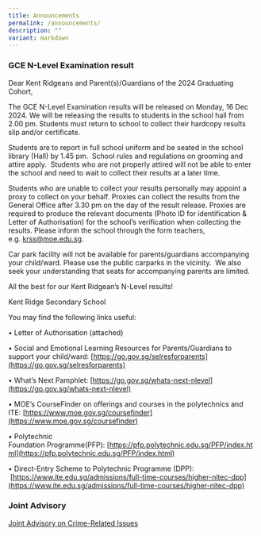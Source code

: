 ```yaml
---
title: Announcements
permalink: /announcements/
description: ""
variant: markdown
---
```

### GCE N-Level Examination result
Dear Kent Ridgeans and Parent(s)/Guardians of the 2024 Graduating Cohort,

The GCE N-Level Examination results will be released on Monday, 16 Dec 2024. We will be releasing the results to students in the school hall from 2.00 pm. Students must return to school to collect their hardcopy results slip and/or certificate.  

Students are to report in full school uniform and be seated in the school library (Hall) by 1.45 pm.  School rules and regulations on grooming and attire apply.  Students who are not properly attired will not be able to enter the school and need to wait to collect their results at a later time.

Students who are unable to collect your results personally may appoint a proxy to collect on your behalf. Proxies can collect the results from the General Office after 3.30 pm on the day of the result release. Proxies are required to produce the relevant documents (Photo ID for identification & Letter of Authorisation) for the school’s verification when collecting the results. Please inform the school through the form teachers, e.g. [krss@moe.edu.sg](mailto:krss@moe.edu.sg).

Car park facility will not be available for parents/guardians accompanying your child/ward. Please use the public carparks in the vicinity.  We also seek your understanding that seats for accompanying parents are limited.   

All the best for our Kent Ridgean’s N-Level results!

Kent Ridge Secondary School

You may find the following links useful:

• Letter of Authorisation (attached)

• Social and Emotional Learning Resources for Parents/Guardians to support your child/ward: [https://go.gov.sg/selresforparents](https://go.gov.sg/selresforparents)

• What’s Next Pamphlet: [https://go.gov.sg/whats-next-nlevel](https://go.gov.sg/whats-next-nlevel)

• MOE’s CourseFinder on offerings and courses in the polytechnics and ITE: [https://www.moe.gov.sg/coursefinder](https://www.moe.gov.sg/coursefinder)

• Polytechnic Foundation Programme(PFP): [https://pfp.polytechnic.edu.sg/PFP/index.html](https://pfp.polytechnic.edu.sg/PFP/index.html)

• Direct-Entry Scheme to Polytechnic Programme (DPP):  [https://www.ite.edu.sg/admissions/full-time-courses/higher-nitec-dpp](https://www.ite.edu.sg/admissions/full-time-courses/higher-nitec-dpp)

 
 
 ### Joint Advisory
[Joint Advisory on Crime-Related Issues](/files/Attachment_2___Secondary_JC_Level_Joint_Advisory.pdf)